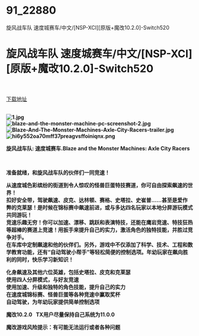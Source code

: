 # 91_22880
旋风战车队 速度城赛车/中文/[NSP-XCI][原版+魔改10.2.0]-Switch520
# 旋风战车队 速度城赛车/中文/[NSP-XCI][原版+魔改10.2.0]-Switch520
 <br/></br>
[下载地址](https://www.switch520.cc/article/22880 "下载地址")
<br/></br>

<p><strong><img title="1.jpg" src="https://www.switch520.cc/muke_img/2021_10_03_64871a310e270.jpg" alt="1.jpg"></strong><br>
<strong><img title="blaze-and-the-monster-machine-pc-screenshot-2.jpg" src="https://www.switch520.cc/muke_img/2021_10_03_a2f3e440065bd.jpg" alt="blaze-and-the-monster-machine-pc-screenshot-2.jpg"></strong><br>
<strong><img title="Blaze-And-The-Monster-Machines-Axle-City-Racers-trailer.jpg" src="https://www.switch520.cc/muke_img/2021_10_03_25a1e7fd201aa.jpg" alt="Blaze-And-The-Monster-Machines-Axle-City-Racers-trailer.jpg"></strong><br>
<strong><img title="hi6y552oa70mff37preagvsffoiniqnx.png" src="https://www.switch520.cc/muke_img/2021_10_03_86da25bdd198f.png" alt="hi6y552oa70mff37preagvsffoiniqnx.png">&nbsp;</strong></p>
<p><strong>旋风战车队: 速度城赛车.Blaze and the Monster Machines: Axle City Racers</strong></p>
<p>&nbsp;</p>
<p><strong>准备就绪，和旋风战车队的伙伴们一同竞速！</strong></p>
<p><strong>从速度城色彩缤纷的街道到令人惊叹的怪兽巨蛋特技赛道，你可自由探索飙速的世界！</strong><br>
<strong>扣好安全带，驾驶飙速、皮克、达林顿、赛格、史塔拉、史崔普……甚至是爱作弊的克莱瑟！是时候在锦标赛中飙速前进，或与多达四名玩家以本地分屏游玩模式共同游玩！</strong><br>
<strong>竞速乐趣无穷！你可以加速、漂移、跳跃和表演特技，还能在鹰岩竞速、特技狂热等超棒的赛道上竞速！用扳手来提升自己的实力，激活角色的独特技能，并胜过竞争对手。</strong><br>
<strong>在车库中定制飙速和他的伙伴们。另外，游戏中不仅添加了科学、技术、工程和数学教育功能，还有“自动驾驶小帮手”等轻松简便的控制选项。年幼玩家在飙向胜利的同时，快乐学习新知识！</strong></p>
<p><strong>化身飙速及其他六位英雄，包括史塔拉、皮克和克莱瑟</strong><br>
<strong>使用四人分屏模式，与好友竞速</strong><br>
<strong>使用加速、升级和独特的角色技能，提升自己的实力</strong><br>
<strong>在速度城锦标赛、怪兽巨蛋等各种竞速中赢取奖杯</strong><br>
<strong>自动驾驶，为年幼玩家提供简单控制选项</strong></p>
<p><strong>魔改10.2.0 &nbsp;&nbsp;TX用户尽量保持自己系统为11.0.0</strong></p>
<p><strong>魔改游戏风险提示：有可能无法运行或者各种问题</strong></p>
